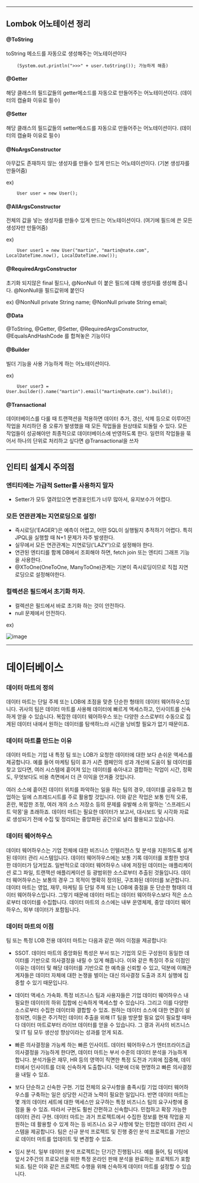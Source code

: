 

------------------------------------------------------------------------------------------------------------------------------------------

## Lombok 어노테이션 정리



#### @ToString 

toString 메소드를 자동으로 생성해주는 어노테이션이다


        (System.out.println(">>>" + user.toString()); 가능하게 해줌)



#### @Getter 


해당 클래스의 필드값들의 getter메소드를 자동으로 만들어주는 어노테이션이다. (데이터의 캡슐화 이유로 필수) 

#### @Setter 

해당 클래스의 필드값들의 setter메소드를 자동으로 만들어주는 어노테이션이다. (데이터의 캡슐화 이유로 필수) 

#### @NoArgsConstructor 

아무값도 존재하지 않는 생성자를 만들수 있게 만드는 어노테이션이다. (기본 생성자를 만들어줌) 

 ex) 
      
        User user = new User();



#### @AllArgsConstructor 

전체의 값을 넣는 생성자를 만들수 있게 만드는 어노테이션이다. (여기에 필드에 쓴 모든생성자만 만들어줌) 

 ex) 
      
        User user1 = new User("martin", "martin@nate.com", LocalDateTime.now(), LocalDateTime.now());

#### @RequiredArgsConstructor

초기화 되지않은 final 필드나, @NonNull 이 붙은 필드에 대해 생성자를 생성해 줍니다. @NonNull을 필드값위에 붙인다

 ex) 
           @NonNull
           private String name;
           @NonNull
           private String email;
           
#### @Data 

@ToString, @Getter, @Setter, @RequiredArgsConstructor, @EqualsAndHashCode 를 합쳐놓은 기능이다

#### @Builder 

빌더 기능을 사용 가능하게 하는 어노테이션이다.

 ex) 

        User user3 = User.builder().name("martin").email("martin@nate.com").build();
        

        
 #### @Transactional
  
데이터베이스를 다룰 때 트랜잭션을 적용하면 데이터 추가, 갱신, 삭제 등으로 이루어진 작업을 처리하던 중 오류가 발생했을 때 모든 작업들을 원상태로 되돌릴 수 있다. 모든 작업들이 성공해야만 최종적으로 데이터베이스에 반영하도록 한다. 일련의 작업들을 묶어서 하나의 단위로 처리하고 싶다면 @Transactional을 쓰자

-------------------------------------------------------------------------------------------------------------------------------------------


## 인티티 설계시 주의점



### 엔티티에는 가급적 Setter를 사용하지 말자

- Setter가 모두 열려있으면 변경포인트가 너무 많아서, 유지보수가 어렵다.


### 모든 연관관계는 지연로딩으로 설정!

- 즉시로딩('EAGER')은 예측이 어렵고, 어떤 SQL이 실행될지 추적하기 어렵다. 특히 JPQL을 실행할 때 N+1 문제가 자주 발생한다.
- 실무에서 모든 연관관계는 지연로딩('LAZY')으로 설정해야 한다.
- 연관된 엔티티를 함께 DB에서 조회해야 하면, fetch join 또는 엔티티 그래프 기능을 사용한다.
- @XToOne(OneToOne, ManyToOne)관계는 기본이 즉시로딩이므로 직접 지연로딩으로 설정해야한다.


### 컬렉션은 필드에서 초기화 하자.

- 컬렉션은 필드에서 바로 초기화 하는 것이 안전하다.
- null 문제에서 안전하다.

ex)
        
![image](https://github.com/Parkcharito/studySpringBootJPA/assets/100402443/26292a4a-04cb-4c75-962a-5bb056ea33e5)


-------------------------------------------------------------------------------------------------------------------------------------------


# 데이터베이스

### 데이터 마트의 정의

데이터 마트는 단일 주제 또는 LOB에 초점을 맞춘 단순한 형태의 데이터 웨어하우스입니다. 귀사의 팀은 데이터 마트를 사용해 데이터에 빠르게 액세스하고, 인사이트를 신속하게 얻을 수 있습니다. 복잡한 데이터 웨어하우스 또는 다양한 소스로부터 수동으로 집계된 데이터 내에서 원하는 데이터를 탐색하느라 시간을 낭비할 필요가 없기 때문이죠.


### 데이터 마트를 만드는 이유

데이터 마트는 기업 내 특정 팀 또는 LOB가 요청한 데이터에 대한 보다 손쉬운 액세스를 제공합니다. 예를 들어 마케팅 팀이 휴가 시즌 캠페인의 성과 개선에 도움이 될 데이터를 찾고 있다면, 여러 시스템에 흩어져 있는 데이터를 솎아내고 결합하는 작업이 시간, 정확도, 무엇보다도 비용 측면에서 더 큰 이익을 안겨줄 것입니다.

여러 소스에 흩어진 데이터 위치를 파악하는 일을 하는 팀의 경우, 데이터를 공유하고 협업하는 일에 스프레드시트를 주로 활용할 것입니다. 이와 같은 작업은 보통 인적 오류, 혼란, 복잡한 조정, 여러 개의 소스 저장소 등의 문제를 유발해 소위 말하는 '스프레드시트 악몽'을 초래하죠. 데이터 마트는 필요한 데이터가 보고서, 대시보드 및 시각화 자료로 생성되기 전에 수집 및 정리되는 중앙화된 공간으로 널리 활용되고 있습니다.

### 데이터 웨어하우스

데이터 웨어하우스는 기업 전체에 대한 비즈니스 인텔리전스 및 분석을 지원하도록 설계된 데이터 관리 시스템입니다. 데이터 웨어하우스에는 보통 기록 데이터를 포함한 방대한 데이터가 담겨있죠. 일반적으로 데이터 웨어하우스 내에 저장된 데이터는 애플리케이션 로그 파일, 트랜잭션 애플리케이션 등 광범위한 소스로부터 추출된 것들입니다. 데이터 웨어하우스는 보통의 경우 그 목적이 명확히 정의된, 구조화된 데이터를 보관합니다.
데이터 마트는 영업, 재무, 마케팅 등 단일 주제 또는 LOB에 중점을 둔 단순한 형태의 데이터 웨어하우스입니다.
그렇기 때문에 데이터 마트는 데이터 웨어하우스보다 적은 소스로부터 데이터를 수집합니다. 데이터 마트의 소스에는 내부 운영체제, 중앙 데이터 웨어하우스, 외부 데이터가 포함됩니다.

### 데이터 마트의 이점

팀 또는 특정 LOB 전용 데이터 마트는 다음과 같은 여러 이점을 제공합니다:

- SSOT. 데이터 마트의 중앙화된 특성은 부서 또는 기업의 모든 구성원이 동일한 데이터를 기반으로 의사결정을 내릴 수 있게 해줍니다. 이와 같은 특징이 주요 이점인 이유는 데이터 및 해당 데이터를 기반으로 한 예측을 신뢰할 수 있고, 덕분에 이해관계자들은 데이터 자체에 대한 논쟁을 벌이는 대신 의사결정 도출과 조치 실행에 집중할 수 있기 때문입니다.
  
- 데이터 액세스 가속화. 특정 비즈니스 팀과 사용자들은 기업 데이터 웨어하우스 내 필요한 데이터의 하위 집합에 신속하게 액세스할 수 있습니다. 그리고 이를 다양한 소스로부터 수집한 데이터와 결합할 수 있죠. 원하는 데이터 소스에 대한 연결이 설정되면, 이들은 주기적인 데이터 추출을 위해 IT 팀을 방문할 필요 없이 필요할 때마다 데이터 마트로부터 라이브 데이터를 얻을 수 있습니다. 그 결과 귀사의 비즈니스 및 IT 팀 모두 생산성 향상이라는 성과를 얻게 되죠.

- 빠른 의사결정을 가능케 하는 빠른 인사이트. 데이터 웨어하우스가 엔터프라이즈급 의사결정을 가능하게 한다면, 데이터 마트는 부서 수준의 데이터 분석을 가능하게 합니다. 분석가들은 재무, HR 등의 영역이 직면한 특정 도전과 기회에 집중해, 데이터에서 인사이트를 더욱 신속하게 도출합니다. 덕분에 더욱 현명하고 빠른 의사결정을 내릴 수 있죠.
 
- 보다 단순하고 신속한 구현. 기업 전체의 요구사항을 충족시킬 기업 데이터 웨어하우스를 구축하는 일은 상당한 시간과 노력이 필요한 일입니다. 반면 데이터 마트는 몇 개의 데이터 세트에 대한 액세스만 요구하는 특정 비즈니스 팀의 요구사항에 중점을 둘 수 있죠. 따라서 구현도 훨씬 간편하고 신속합니다.
민첩하고 확장 가능한 데이터 관리 구현. 데이터 마트는 과거 프로젝트에서 수집한 정보를 현재 작업을 지원하는 데 활용할 수 있게 하는 등 비즈니스 요구 사항에 맞는 민첩한 데이터 관리 시스템을 제공합니다. 팀은 신규 분석 프로젝트 및 진행 중인 분석 프로젝트를 기반으로 데이터 마트를 업데이트 및 변경할 수 있죠.

- 임시 분석. 일부 데이터 분석 프로젝트는 단기간 진행됩니다. 예를 들어, 팀 미팅에 앞서 2주간의 프로모션을 위한 특정 온라인 판매 분석을 완료하는 프로젝트가 포함되죠. 팀은 이와 같은 프로젝트 수행을 위해 신속하게 데이터 마트를 설정할 수 있습니다.



